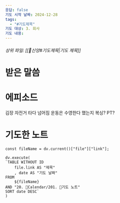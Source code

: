 ```yaml
---
응답: false
기도 시작 날짜: 2024-12-28
tags:
  - "#기도제목"
기도 대상: 3. 회사
기도 내용:
---
```

###### 상위 파일: [[🧭신앙#기도제목|기도 제목]]

# 받은 말씀

# 에피소드
김장
자전거 타다 넘어짐
운동은 수영한다 했는지
복싱? PT?

# 기도한 노트
```dataviewjs
const fileName = dv.current()["file"]["link"];

dv.execute(
`TABLE WITHOUT ID
	file.link AS "제목"
	, date AS "기도 날짜"
FROM
	${fileName}
AND "20. 📅Calendar/201. 🙏기도 노트"
SORT date DESC`
)
```

